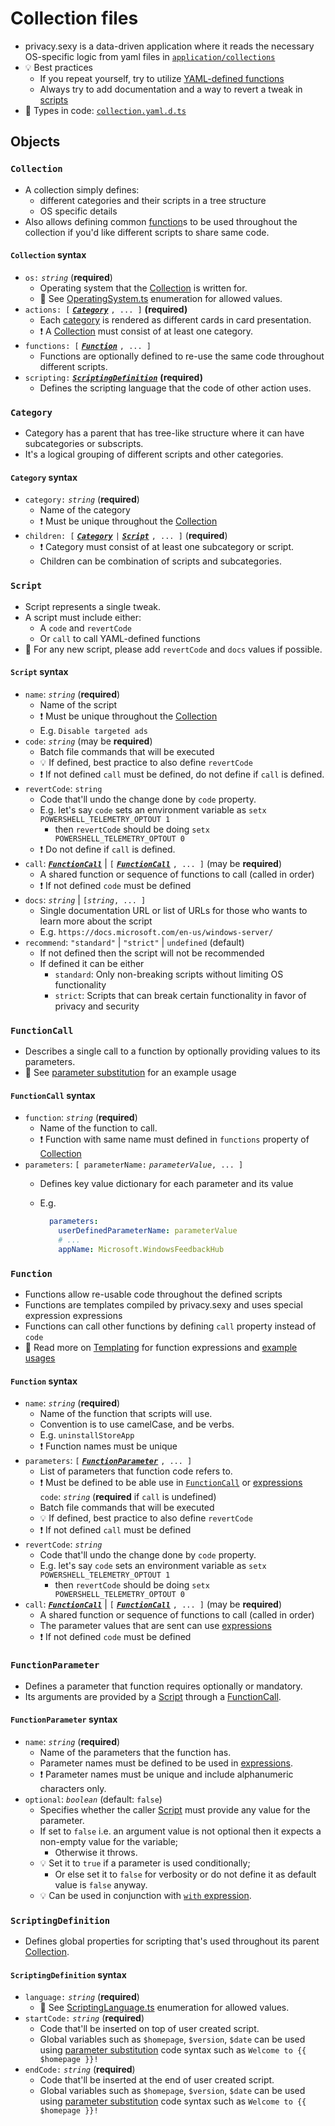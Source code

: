 # Collection files

- privacy.sexy is a data-driven application where it reads the necessary OS-specific logic from yaml files in [`application/collections`](./../src/application/collections/)
- 💡 Best practices
  - If you repeat yourself, try to utilize [YAML-defined functions](#Function)
  - Always try to add documentation and a way to revert a tweak in [scripts](#Script)
- 📖 Types in code: [`collection.yaml.d.ts`](./../src/application/collections/collection.yaml.d.ts)

## Objects

### `Collection`

- A collection simply defines:
  - different categories and their scripts in a tree structure
  - OS specific details
- Also allows defining common [function](#Function)s to be used throughout the collection if you'd like different scripts to share same code.

#### `Collection` syntax

- `os:` *`string`*  (**required**)
  - Operating system that the [Collection](#collection) is written for.
  - 📖 See [OperatingSystem.ts](./../src/domain/OperatingSystem.ts) enumeration for allowed values.
- `actions: [` ***[`Category`](#Category)*** `, ... ]` **(required)**
  - Each [category](#category) is rendered as different cards in card presentation.
  - ❗ A [Collection](#collection) must consist of at least one category.
- `functions: [` ***[`Function`](#Function)*** `, ... ]`
  - Functions are optionally defined to re-use the same code throughout different scripts.
- `scripting:` ***[`ScriptingDefinition`](#ScriptingDefinition)*** **(required)**
  - Defines the scripting language that the code of other action uses.

### `Category`

- Category has a parent that has tree-like structure where it can have subcategories or subscripts.
- It's a logical grouping of different scripts and other categories.

#### `Category` syntax

- `category:` *`string`*  (**required**)
  - Name of the category
  - ❗ Must be unique throughout the [Collection](#collection)
- `children: [` ***[`Category`](#Category)*** `|` [***`Script`***](#Script) `, ... ]`  (**required**)
  - ❗ Category must consist of at least one subcategory or script.
  - Children can be combination of scripts and subcategories.

### `Script`

- Script represents a single tweak.
- A script must include either:
  - A `code` and `revertCode`
  - Or `call` to call YAML-defined functions
- 🙏 For any new script, please add `revertCode` and `docs` values if possible.

#### `Script` syntax

- `name`: *`string`* (**required**)
  - Name of the script
  - ❗ Must be unique throughout the [Collection](#collection)
  - E.g. `Disable targeted ads`
- `code`: *`string`* (may be **required**)
  - Batch file commands that will be executed
  - 💡 If defined, best practice to also define `revertCode`
  - ❗ If not defined `call` must be defined, do not define if `call` is defined.
- `revertCode`: `string`
  - Code that'll undo the change done by `code` property.
  - E.g. let's say `code` sets an environment variable as `setx POWERSHELL_TELEMETRY_OPTOUT 1`
    - then `revertCode` should be doing `setx POWERSHELL_TELEMETRY_OPTOUT 0`
  - ❗ Do not define if `call` is defined.
- `call`: ***[`FunctionCall`](#FunctionCall)*** | `[` ***[`FunctionCall`](#FunctionCall)*** `, ... ]` (may be **required**)
  - A shared function or sequence of functions to call (called in order)
  - ❗ If not defined `code` must be defined
- `docs`: *`string`* | `[`*`string`*`, ... ]`
  - Single documentation URL or list of URLs for those who wants to learn more about the script
  - E.g. `https://docs.microsoft.com/en-us/windows-server/`
- `recommend`: `"standard"` | `"strict"` | `undefined` (default)
  - If not defined then the script will not be recommended
  - If defined it can be either
    - `standard`: Only non-breaking scripts without limiting OS functionality
    - `strict`: Scripts that can break certain functionality in favor of privacy and security

### `FunctionCall`

- Describes a single call to a function by optionally providing values to its parameters.
- 👀 See [parameter substitution](./templating.md#parameter-substitution) for an example usage

#### `FunctionCall` syntax

- `function`: *`string`* (**required**)
  - Name of the function to call.
  - ❗ Function with same name must defined in `functions` property of [Collection](#collection)
- `parameters`: `[ parameterName:` *`parameterValue`*`, ... ]`
  - Defines key value dictionary for each parameter and its value
  - E.g.

    ```yaml
      parameters:
        userDefinedParameterName: parameterValue
        # ...
        appName: Microsoft.WindowsFeedbackHub
    ```

### `Function`

- Functions allow re-usable code throughout the defined scripts
- Functions are templates compiled by privacy.sexy and uses special expression expressions
- Functions can call other functions by defining `call` property instead of `code`
- 👀 Read more on [Templating](./templating.md) for function expressions and [example usages](./templating.md#parameter-substitution)

#### `Function` syntax

- `name`: *`string`* (**required**)
  - Name of the function that scripts will use.
  - Convention is to use camelCase, and be verbs.
  - E.g. `uninstallStoreApp`
  - ❗ Function names must be unique
- `parameters`: `[` ***[`FunctionParameter`](#FunctionParameter)*** `, ... ]`
  - List of parameters that function code refers to.
  - ❗ Must be defined to be able use in [`FunctionCall`](#functioncall) or [expressions](./templating.md#expressions)
 `code`: *`string`* (**required** if `call` is undefined)
  - Batch file commands that will be executed
  - 💡 If defined, best practice to also define `revertCode`
  - ❗ If not defined `call` must be defined
- `revertCode`: *`string`*
  - Code that'll undo the change done by `code` property.
  - E.g. let's say `code` sets an environment variable as `setx POWERSHELL_TELEMETRY_OPTOUT 1`
    - then `revertCode` should be doing `setx POWERSHELL_TELEMETRY_OPTOUT 0`
- `call`: ***[`FunctionCall`](#FunctionCall)*** | `[` ***[`FunctionCall`](#FunctionCall)*** `, ... ]` (may be **required**)
  - A shared function or sequence of functions to call (called in order)
  - The parameter values that are sent can use [expressions](./templating.md#expressions)
  - ❗ If not defined `code` must be defined

### `FunctionParameter`

- Defines a parameter that function requires optionally or mandatory.
- Its arguments are provided by a [Script](#script) through a [FunctionCall](#FunctionCall).

#### `FunctionParameter` syntax

- `name`: *`string`* (**required**)
  - Name of the parameters that the function has.
  - Parameter names must be defined to be used in [expressions](./templating.md#expressions).
  - ❗ Parameter names must be unique and include alphanumeric characters only.
- `optional`: *`boolean`* (default: `false`)
  - Specifies whether the caller [Script](#script) must provide any value for the parameter.
  - If set to `false` i.e. an argument value is not optional then it expects a non-empty value for the variable;
    - Otherwise it throws.
  - 💡 Set it to `true` if a parameter is used conditionally;
    - Or else set it to `false` for verbosity or do not define it as default value is `false` anyway.
  - 💡 Can be used in conjunction with [`with` expression](./templating.md#with).

### `ScriptingDefinition`

- Defines global properties for scripting that's used throughout its parent [Collection](#collection).

#### `ScriptingDefinition` syntax

- `language:` *`string`* (**required**)
  - 📖 See [ScriptingLanguage.ts](./../src/domain/ScriptingLanguage.ts) enumeration for allowed values.
- `startCode:` *`string`* (**required**)
  - Code that'll be inserted on top of user created script.
  - Global variables such as `$homepage`, `$version`, `$date` can be used using [parameter substitution](./templating.md#parameter-substitution) code syntax such as `Welcome to {{ $homepage }}!`
- `endCode:` *`string`* (**required**)
  - Code that'll be inserted at the end of user created script.
  - Global variables such as `$homepage`, `$version`, `$date` can be used using [parameter substitution](./templating.md#parameter-substitution) code syntax such as `Welcome to {{ $homepage }}!`
